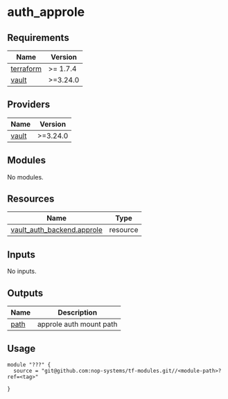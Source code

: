 # auth_approle

<!-- BEGIN_TF_DOCS -->
## Requirements

| Name | Version |
|------|---------|
| <a name="requirement_terraform"></a> [terraform](#requirement\_terraform) | >= 1.7.4 |
| <a name="requirement_vault"></a> [vault](#requirement\_vault) | >=3.24.0 |

## Providers

| Name | Version |
|------|---------|
| <a name="provider_vault"></a> [vault](#provider\_vault) | >=3.24.0 |

## Modules

No modules.

## Resources

| Name | Type |
|------|------|
| [vault_auth_backend.approle](https://registry.terraform.io/providers/hashicorp/vault/latest/docs/resources/auth_backend) | resource |

## Inputs

No inputs.

## Outputs

| Name | Description |
|------|-------------|
| <a name="output_path"></a> [path](#output\_path) | approle auth mount path |

## Usage

```hcl
module "???" {
  source = "git@github.com:nop-systems/tf-modules.git//<module-path>?ref=<tag>"
  
}
```
<!-- END_TF_DOCS -->
